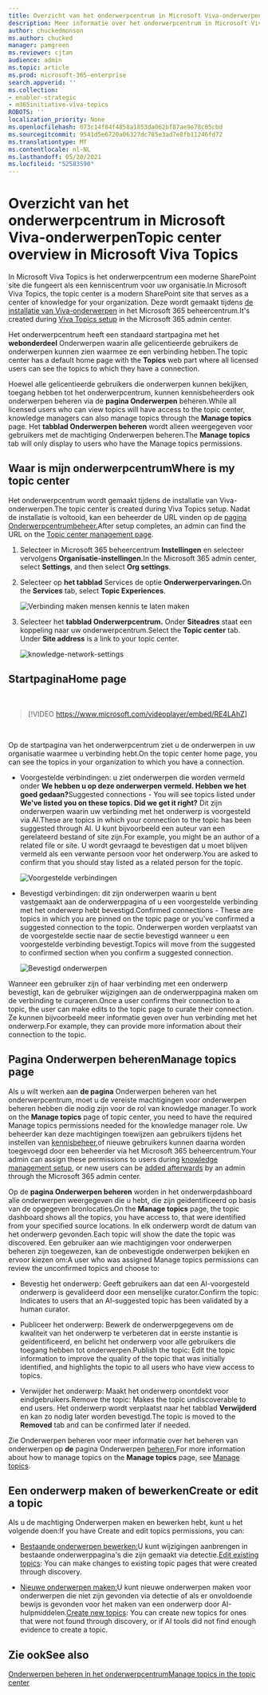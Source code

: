```yaml
---
title: Overzicht van het onderwerpcentrum in Microsoft Viva-onderwerpen
description: Meer informatie over het onderwerpcentrum in Microsoft Viva-onderwerpen.
author: chuckedmonson
ms.author: chucked
manager: pamgreen
ms.reviewer: cjtan
audience: admin
ms.topic: article
ms.prod: microsoft-365-enterprise
search.appverid: ''
ms.collection:
- enabler-strategic
- m365initiative-viva-topics
ROBOTS: ''
localization_priority: None
ms.openlocfilehash: 073c14f84f4858a1853da062bf87ae9e78c05cbd
ms.sourcegitcommit: 9541d5e6720a06327dc785e3ad7e8fb11246fd72
ms.translationtype: MT
ms.contentlocale: nl-NL
ms.lasthandoff: 05/20/2021
ms.locfileid: "52583590"
---
```

# <a name="topic-center-overview-in-microsoft-viva-topics"></a><span data-ttu-id="5a42f-103">Overzicht van het onderwerpcentrum in Microsoft Viva-onderwerpen</span><span class="sxs-lookup"><span data-stu-id="5a42f-103">Topic center overview in Microsoft Viva Topics</span></span>

<span data-ttu-id="5a42f-104">In Microsoft Viva Topics is het onderwerpcentrum een moderne SharePoint site die fungeert als een kenniscentrum voor uw organisatie.</span><span class="sxs-lookup"><span data-stu-id="5a42f-104">In Microsoft Viva Topics, the topic center is a modern SharePoint site that serves as a center of knowledge for your organization.</span></span> <span data-ttu-id="5a42f-105">Deze wordt gemaakt tijdens [de installatie van Viva-onderwerpen](set-up-topic-experiences.md) in het Microsoft 365 beheercentrum.</span><span class="sxs-lookup"><span data-stu-id="5a42f-105">It's created during [Viva Topics setup](set-up-topic-experiences.md) in the Microsoft 365 admin center.</span></span>

<span data-ttu-id="5a42f-106">Het onderwerpcentrum heeft een standaard startpagina met het **webonderdeel** Onderwerpen waarin alle gelicentieerde gebruikers de onderwerpen kunnen zien waarmee ze een verbinding hebben.</span><span class="sxs-lookup"><span data-stu-id="5a42f-106">The topic center has a default home page with the **Topics** web part where all licensed users can see the topics to which they have a connection.</span></span> 

<span data-ttu-id="5a42f-107">Hoewel alle gelicentieerde gebruikers die onderwerpen kunnen bekijken, toegang hebben tot het onderwerpcentrum, kunnen kennisbeheerders ook onderwerpen beheren via de **pagina Onderwerpen** beheren.</span><span class="sxs-lookup"><span data-stu-id="5a42f-107">While all licensed users who can view topics will have access to the topic center, knowledge managers can also manage topics through the **Manage topics** page.</span></span> <span data-ttu-id="5a42f-108">Het **tabblad Onderwerpen beheren** wordt alleen weergegeven voor gebruikers met de machtiging Onderwerpen beheren.</span><span class="sxs-lookup"><span data-stu-id="5a42f-108">The **Manage topics** tab will only display to users who have the Manage topics permissions.</span></span> 

## <a name="where-is-my-topic-center"></a><span data-ttu-id="5a42f-109">Waar is mijn onderwerpcentrum</span><span class="sxs-lookup"><span data-stu-id="5a42f-109">Where is my topic center</span></span>

<span data-ttu-id="5a42f-110">Het onderwerpcentrum wordt gemaakt tijdens de installatie van Viva-onderwerpen.</span><span class="sxs-lookup"><span data-stu-id="5a42f-110">The topic center is created during Viva Topics setup.</span></span> <span data-ttu-id="5a42f-111">Nadat de installatie is voltooid, kan een beheerder de URL vinden op de [pagina Onderwerpcentrumbeheer.](./topic-experiences-administration.md#to-access-topics-management-settings)</span><span class="sxs-lookup"><span data-stu-id="5a42f-111">After setup completes, an admin can find the URL on the [Topic center management page](./topic-experiences-administration.md#to-access-topics-management-settings).</span></span>


1. <span data-ttu-id="5a42f-112">Selecteer in Microsoft 365 beheercentrum **Instellingen** en selecteer vervolgens **Organisatie-instellingen.**</span><span class="sxs-lookup"><span data-stu-id="5a42f-112">In the Microsoft 365 admin center, select **Settings**, and then select **Org settings**.</span></span>
2. <span data-ttu-id="5a42f-113">Selecteer op **het tabblad** Services de optie **Onderwerpervaringen.**</span><span class="sxs-lookup"><span data-stu-id="5a42f-113">On the **Services** tab, select **Topic Experiences**.</span></span>

    ![Verbinding maken mensen kennis te laten maken](../media/admin-org-knowledge-options-completed.png) 

3. <span data-ttu-id="5a42f-115">Selecteer het **tabblad Onderwerpcentrum.** Onder **Siteadres** staat een koppeling naar uw onderwerpcentrum.</span><span class="sxs-lookup"><span data-stu-id="5a42f-115">Select the **Topic center** tab. Under **Site address** is a link to your topic center.</span></span>

    ![knowledge-network-settings](../media/knowledge-network-settings-topic-center.png) 



## <a name="home-page"></a><span data-ttu-id="5a42f-117">Startpagina</span><span class="sxs-lookup"><span data-stu-id="5a42f-117">Home page</span></span>

</br>

> [!VIDEO https://www.microsoft.com/videoplayer/embed/RE4LAhZ]  

</br>


<span data-ttu-id="5a42f-118">Op de startpagina van het onderwerpcentrum ziet u de onderwerpen in uw organisatie waarmee u verbinding hebt.</span><span class="sxs-lookup"><span data-stu-id="5a42f-118">On the topic center home page, you can see the topics in your organization to which you have a connection.</span></span>

- <span data-ttu-id="5a42f-119">Voorgestelde verbindingen: u ziet onderwerpen die worden vermeld onder **We hebben u op deze onderwerpen vermeld. Hebben we het goed gedaan?**</span><span class="sxs-lookup"><span data-stu-id="5a42f-119">Suggested connections - You will see topics listed under **We've listed you on these topics. Did we get it right?**</span></span> <span data-ttu-id="5a42f-120">Dit zijn onderwerpen waarin uw verbinding met het onderwerp is voorgesteld via AI.</span><span class="sxs-lookup"><span data-stu-id="5a42f-120">These are topics in which your connection to the topic has been suggested through AI.</span></span> <span data-ttu-id="5a42f-121">U kunt bijvoorbeeld een auteur van een gerelateerd bestand of site zijn.</span><span class="sxs-lookup"><span data-stu-id="5a42f-121">For example, you might be an author of a related file or site.</span></span> <span data-ttu-id="5a42f-122">U wordt gevraagd te bevestigen dat u moet blijven vermeld als een verwante persoon voor het onderwerp.</span><span class="sxs-lookup"><span data-stu-id="5a42f-122">You are asked to confirm that you should stay listed as a related person for the topic.</span></span>

   ![Voorgestelde verbindingen](../media/knowledge-management/my-topics.png) 
 
- <span data-ttu-id="5a42f-124">Bevestigd verbindingen: dit zijn onderwerpen waarin u bent vastgemaakt aan de onderwerppagina of u een voorgestelde verbinding met het onderwerp hebt bevestigd.</span><span class="sxs-lookup"><span data-stu-id="5a42f-124">Confirmed connections - These are topics in which you are pinned on the topic page or you've confirmed a suggested connection to the topic.</span></span> <span data-ttu-id="5a42f-125">Onderwerpen worden verplaatst van de voorgestelde sectie naar de sectie bevestigd wanneer u een voorgestelde verbinding bevestigt.</span><span class="sxs-lookup"><span data-stu-id="5a42f-125">Topics will move from the suggested to confirmed section when you confirm a suggested connection.</span></span>
 
   ![Bevestigd onderwerpen](../media/knowledge-management/my-topics-confirmed.png) 

<span data-ttu-id="5a42f-127">Wanneer een gebruiker zijn of haar verbinding met een onderwerp bevestigt, kan de gebruiker wijzigingen aan de onderwerppagina maken om de verbinding te curaçeren.</span><span class="sxs-lookup"><span data-stu-id="5a42f-127">Once a user confirms their connection to a topic, the user can make edits to the topic page to curate their connection.</span></span> <span data-ttu-id="5a42f-128">Ze kunnen bijvoorbeeld meer informatie geven over hun verbinding met het onderwerp.</span><span class="sxs-lookup"><span data-stu-id="5a42f-128">For example, they can provide more information about their connection to the topic.</span></span>


## <a name="manage-topics-page"></a><span data-ttu-id="5a42f-129">Pagina Onderwerpen beheren</span><span class="sxs-lookup"><span data-stu-id="5a42f-129">Manage topics page</span></span>

<span data-ttu-id="5a42f-130">Als u wilt werken aan **de pagina** Onderwerpen beheren van het onderwerpcentrum, moet u de vereiste machtigingen voor onderwerpen beheren hebben die nodig zijn voor de rol van knowledge manager.</span><span class="sxs-lookup"><span data-stu-id="5a42f-130">To work on the **Manage topics** page of topic center, you need to have the required Manage topics permissions needed for the knowledge manager role.</span></span> <span data-ttu-id="5a42f-131">Uw beheerder kan deze machtigingen toewijzen aan gebruikers tijdens [](topic-experiences-knowledge-rules.md) het instellen van [kennisbeheer,](set-up-topic-experiences.md)of nieuwe gebruikers kunnen daarna worden toegevoegd door een beheerder via het Microsoft 365 beheercentrum.</span><span class="sxs-lookup"><span data-stu-id="5a42f-131">Your admin can assign these permissions to users during [knowledge management setup](set-up-topic-experiences.md), or new users can be [added afterwards](topic-experiences-knowledge-rules.md) by an admin through the Microsoft 365 admin center.</span></span>

<span data-ttu-id="5a42f-132">Op de **pagina Onderwerpen beheren** worden in het onderwerpdashboard alle onderwerpen weergegeven die u hebt, die zijn geïdentificeerd op basis van de opgegeven bronlocaties.</span><span class="sxs-lookup"><span data-stu-id="5a42f-132">On the **Manage topics** page, the topic dashboard shows all the topics, you have access to, that were identified from your specified source locations.</span></span> <span data-ttu-id="5a42f-133">In elk onderwerp wordt de datum van het onderwerp gevonden.</span><span class="sxs-lookup"><span data-stu-id="5a42f-133">Each topic will show the date the topic was discovered.</span></span> <span data-ttu-id="5a42f-134">Een gebruiker aan wie machtigingen voor onderwerpen beheren zijn toegewezen, kan de onbevestigde onderwerpen bekijken en ervoor kiezen om:</span><span class="sxs-lookup"><span data-stu-id="5a42f-134">A user who was assigned Manage topics permissions can review the unconfirmed topics and choose to:</span></span>

- <span data-ttu-id="5a42f-135">Bevestig het onderwerp: Geeft gebruikers aan dat een AI-voorgesteld onderwerp is gevalideerd door een menselijke curator.</span><span class="sxs-lookup"><span data-stu-id="5a42f-135">Confirm the topic: Indicates to users that an AI-suggested topic has been validated by a human curator.</span></span>

- <span data-ttu-id="5a42f-136">Publiceer het onderwerp: Bewerk de onderwerpgegevens om de kwaliteit van het onderwerp te verbeteren dat in eerste instantie is geïdentificeerd, en belicht het onderwerp voor alle gebruikers die toegang hebben tot onderwerpen.</span><span class="sxs-lookup"><span data-stu-id="5a42f-136">Publish the topic: Edit the topic information to improve the quality of the topic that was initially identified, and highlights the topic to all users who have view access to topics.</span></span>
 
- <span data-ttu-id="5a42f-137">Verwijder het onderwerp: Maakt het onderwerp onontdekt voor eindgebruikers.</span><span class="sxs-lookup"><span data-stu-id="5a42f-137">Remove the topic: Makes the topic undiscoverable to end users.</span></span> <span data-ttu-id="5a42f-138">Het onderwerp wordt verplaatst naar het tabblad **Verwijderd** en kan zo nodig later worden bevestigd.</span><span class="sxs-lookup"><span data-stu-id="5a42f-138">The topic is moved to the **Removed** tab and can be confirmed later if needed.</span></span> 

<span data-ttu-id="5a42f-139">Zie Onderwerpen beheren voor meer informatie over het beheren van onderwerpen op **de** pagina Onderwerpen [beheren.](manage-topics.md)</span><span class="sxs-lookup"><span data-stu-id="5a42f-139">For more information about how to manage topics on the **Manage topics** page, see [Manage topics](manage-topics.md).</span></span>

## <a name="create-or-edit-a-topic"></a><span data-ttu-id="5a42f-140">Een onderwerp maken of bewerken</span><span class="sxs-lookup"><span data-stu-id="5a42f-140">Create or edit a topic</span></span>

<span data-ttu-id="5a42f-141">Als u de machtiging Onderwerpen maken en bewerken hebt, kunt u het volgende doen:</span><span class="sxs-lookup"><span data-stu-id="5a42f-141">If you have Create and edit topics permissions, you can:</span></span>

- <span data-ttu-id="5a42f-142">[Bestaande onderwerpen bewerken:](edit-a-topic.md)U kunt wijzigingen aanbrengen in bestaande onderwerppagina's die zijn gemaakt via detectie.</span><span class="sxs-lookup"><span data-stu-id="5a42f-142">[Edit existing topics](edit-a-topic.md): You can make changes to existing topic pages that were created through discovery.</span></span>

- <span data-ttu-id="5a42f-143">[Nieuwe onderwerpen maken:](create-a-topic.md)U kunt nieuwe onderwerpen maken voor onderwerpen die niet zijn gevonden via detectie of als er onvoldoende bewijs is gevonden voor het maken van een onderwerp door AI-hulpmiddelen.</span><span class="sxs-lookup"><span data-stu-id="5a42f-143">[Create new topics](create-a-topic.md): You can create new topics for ones that were not found through discovery, or if AI tools did not find enough evidence to create a topic.</span></span>


## <a name="see-also"></a><span data-ttu-id="5a42f-144">Zie ook</span><span class="sxs-lookup"><span data-stu-id="5a42f-144">See also</span></span>

[<span data-ttu-id="5a42f-145">Onderwerpen beheren in het onderwerpcentrum</span><span class="sxs-lookup"><span data-stu-id="5a42f-145">Manage topics in the topic center</span></span>](manage-topics.md)

